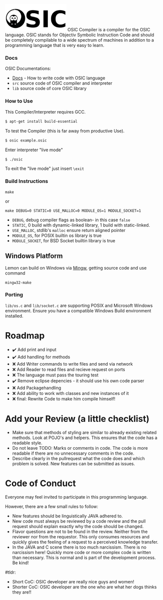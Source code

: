
<img src="https://github.com/OSIClang/compiler/blob/master/logo/osic-owl-text.png" width="200">
OSIC Compiler is a compiler for the OSIC language. OSIC stands for Objectiv Symbolic Instruction Code and should be completely compilable to a wide spectrum of machines in addition to a programming language that is very easy to learn.

### Docs

OSIC Documentations:

* [Docs](commands.md) - How to write code with OSIC language 
* `src` source code of OSIC compiler and interpreter
* `lib` source code of core OSIC library

### How to Use

This Compiler/Interpreter requires GCC.

```sh
$ apt-get install build-essential
```

To test the Compiler (this is far away from productive Use).

```sh
$ osic example.osic
```

Enter interpreter "live mode"

```sh
$ ./osic
```

To exit the "live mode" just insert `\exit`



### Build Instructions
```
make
```
or

```
make DEBUG=0 STATIC=0 USE_MALLOC=0 MODULE_OS=1 MODULE_SOCKET=1
```

* `DEBUG`, debug compiler flags as boolean- in this case `false`
* `STATIC`, 0 build with dynamic-linked library, 1 build with static-linked.
* `USE_MALLOC`, stdlib's `malloc` ensure return aligned pointer
* `MODULE_OS`, for POSIX builtin os library is true
* `MODULE_SOCKET`, for BSD Socket builtin library is true

Windows Platform
----------------

Lemon can build on Windows via [Mingw](http://www.mingw.org/wiki/Install_MinGW),
getting source code and use command

```
mingw32-make
```

### Porting

`lib/os.c` and `lib/socket.c` are supporting POSIX and Microsoft Windows environment. Ensure you have a compatible Windows Build environment installed.

# Roadmap
- :heavy_check_mark: Add print and input
- :heavy_check_mark: Add handling for methods
- :x: Add Writer commands to write files and send via network
- :x: Add Reader to read files and recieve request on ports
- :x: The language must pass the touring test
- :heavy_check_mark: Remove eclipse depencies - it should use his own code parser
- :x: Add Packagehandling
- :x: Add ability to work with classes and new instances of it
- :x: final: Rewrite Code to make him compile himself!

# Add your Review (a little checklist)
- Make sure that methods of styling are similar to already existing related methods. Look at POJO's and helpers. This ensures that the code has a readable style.
- Do not leave TODO: Marks or comments in code. The code is more readable if there are no unnecessary comments in the code.
- Describe clearly in the pullrequest what the code does and which problem is solved. New features can be submitted as issues.

# Code of Conduct

Everyone may feel invited to participate in this programming language.

However, there are a few small rules to follow:
- New features should be linguistically JAVA adhered to.
- New code must always be reviewed by a code review and the pull request should explain exactly why the code should be changed.
- Flavor questions are not to be found in the review. Neither from the reviewer nor from the requestor. This only consumes resources and quickly gives the feeling of a request to a perceived knowledge transfer.
- In the JAVA and C scene there is too much narcissism. There is no narcissism here! Quickly more code or more complex code is written than necessary. This is normal and is part of the development process. Be kind!

#tldr:
- Short CoC: OSIC developer are really nice guys and women!
- Shorter CoC: OSIC developer are the one who are what her dogs thinks they are!!
